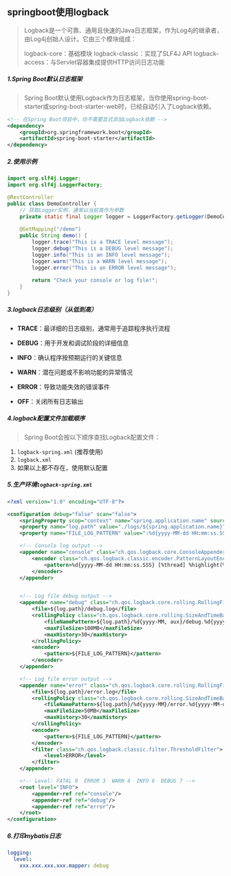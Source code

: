 ## springboot使用logback

> Logback是一个可靠、通用且快速的Java日志框架，作为Log4j的继承者，由Log4j创始人设计。它由三个模块组成：
>
> logback-core：基础模块
> logback-classic：实现了SLF4J API
> logback-access：与Servlet容器集成提供HTTP访问日志功能

##### 1.Spring Boot默认日志框架
>  Spring Boot默认使用Logback作为日志框架，当你使用spring-boot-starter或spring-boot-starter-web时，已经自动引入了Logback依赖。

```xml
<!-- 在Spring Boot项目中，你不需要显式添加Logback依赖 -->
<dependency>
    <groupId>org.springframework.boot</groupId>
    <artifactId>spring-boot-starter</artifactId>
</dependency>
```

##### 2.使用示例

```java
import org.slf4j.Logger;
import org.slf4j.LoggerFactory;

@RestController
public class DemoController {
    // 获取Logger实例，通常以当前类作为参数
    private static final Logger logger = LoggerFactory.getLogger(DemoController.class);
    
    @GetMapping("/demo")
    public String demo() {
        logger.trace("This is a TRACE level message");
        logger.debug("This is a DEBUG level message");
        logger.info("This is an INFO level message");
        logger.warn("This is a WARN level message");
        logger.error("This is an ERROR level message");
        
        return "Check your console or log file!";
    }
}
```

##### 3.logback日志级别（从低到高）

- **TRACE**：最详细的日志级别，通常用于追踪程序执行流程

- **DEBUG**：用于开发和调试阶段的详细信息

- **INFO**：确认程序按预期运行的关键信息

- **WARN**：潜在问题或不影响功能的异常情况

- **ERROR**：导致功能失效的错误事件

- **OFF**：关闭所有日志输出

##### 4.logback配置文件加载顺序

> Spring Boot会按以下顺序查找Logback配置文件：

1. `logback-spring.xml` (推荐使用)
2. `logback.xml`
3. 如果以上都不存在，使用默认配置

##### 5.生产环境`logback-spring.xml`

```xml
<?xml version="1.0" encoding="UTF-8"?>

<configuration debug="false" scan="false">
	<springProperty scop="context" name="spring.application.name" source="spring.application.name" defaultValue=""/>
	<property name="log.path" value="./logs/${spring.application.name}"/>
	<property name="FILE_LOG_PATTERN" value=":%d{yyyy-MM-dd HH:mm:ss.SSS} %5p %t %c{1}: %m%n"/>

	<!-- Console log output -->
	<appender name="console" class="ch.qos.logback.core.ConsoleAppender">
		<encoder class="ch.qos.logback.classic.encoder.PatternLayoutEncoder">
			<pattern>%d{yyyy-MM-dd HH:mm:ss.SSS} [%thread] %highlight(%-5level) %logger{50}:%L - %msg%n</pattern>
		</encoder>
	</appender>


	<!-- Log file debug output -->
	<appender name="debug" class="ch.qos.logback.core.rolling.RollingFileAppender">
		<file>${log.path}/debug.log</file>
		<rollingPolicy class="ch.qos.logback.core.rolling.SizeAndTimeBasedRollingPolicy">
			<fileNamePattern>${log.path}/%d{yyyy-MM, aux}/debug.%d{yyyy-MM-dd}.%i.log.gz</fileNamePattern>
			<maxFileSize>100MB</maxFileSize>
			<maxHistory>30</maxHistory>
		</rollingPolicy>
		<encoder>
			<pattern>${FILE_LOG_PATTERN}</pattern>
		</encoder>
	</appender>

	<!-- Log file error output -->
	<appender name="error" class="ch.qos.logback.core.rolling.RollingFileAppender">
		<file>${log.path}/error.log</file>
		<rollingPolicy class="ch.qos.logback.core.rolling.SizeAndTimeBasedRollingPolicy">
			<fileNamePattern>${log.path}/%d{yyyy-MM}/error.%d{yyyy-MM-dd}.%i.log.gz</fileNamePattern>
			<maxFileSize>50MB</maxFileSize>
			<maxHistory>30</maxHistory>
		</rollingPolicy>
		<encoder>
			<pattern>${FILE_LOG_PATTERN}</pattern>
		</encoder>
		<filter class="ch.qos.logback.classic.filter.ThresholdFilter">
			<level>ERROR</level>
		</filter>
	</appender>

	<!-- Level: FATAL 0  ERROR 3  WARN 4  INFO 6  DEBUG 7 -->
	<root level="INFO">
		<appender-ref ref="console"/>
		<appender-ref ref="debug"/>
		<appender-ref ref="error"/>
	</root>
</configuration>
```

##### 6.打印mybatis日志

```yml
logging:
  level:
    xxx.xxx.xxx.xxx.mapper: debug
```



